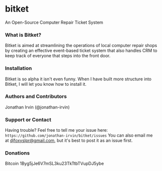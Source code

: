 bitket
======

An Open-Source Computer Repair Ticket System

### What is Bitket?
Bitket is aimed at streamlining the operations of local computer repair shops by creating an effective event-based ticket system that also handles CRM to keep track of everyone that steps into the front door.

### Installation
Bitket is so alpha it isn't even funny.  When I have built more structure into Bitket, I will let you know how to install it.

### Authors and Contributors
Jonathan Irvin (@jonathan-irvin)

### Support or Contact
Having trouble?  Feel free to tell me your issue here: `https://github.com/jonathan-irvin/bitket/issues` 
You can also email me at djfoxyslpr@gmail.com, but it's best to post it as an issue first.

### Donations
Bitcoin 1Byg5jJe6V7mSL3ku23TkTtbTVupDJ5ybe
